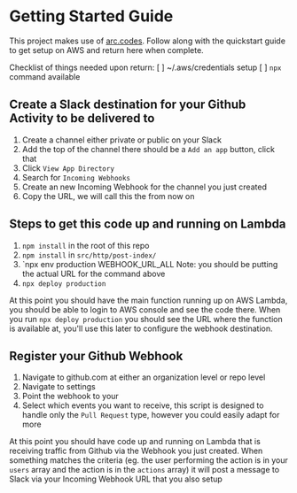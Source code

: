 # Getting Started Guide

This project makes use of [arc.codes](https://arc.codes/quickstart).
Follow along with the quickstart guide to get setup on AWS and return
here when complete.

Checklist of things needed upon return:
[ ] ~/.aws/credentials setup
[ ] `npx` command available

## Create a Slack destination for your Github Activity to be delivered to
1. Create a channel either private or public on your Slack
2. Add the top of the channel there should be a `Add an app` button,
   click that
3. Click `View App Directory`
4. Search for `Incoming Webhooks`
5. Create an new Incoming Webhook for the channel you just created
6. Copy the URL, we will call this the <SLACKURL> from now on

## Steps to get this code up and running on Lambda
1. `npm install` in the root of this repo
2. `npm install` in `src/http/post-index/`
3. `npx env production WEBHOOK_URL_ALL <SLACKURL>
Note: you should be putting the actual URL for the command above
3. `npx deploy production`

At this point you should have the main function running up on AWS
Lambda, you should be able to login to AWS console and see the code
there. When you run `npx deploy production` you should see the URL where
the function is available at, you'll use this later to configure the
webhook destination. <LAMBDAURL>

## Register your Github Webhook
1. Navigate to github.com at either an organization level or repo level
2. Navigate to settings
3. Point the webhook to your <LAMBDAURL>
4. Select which events you want to receive, this script is designed to
   handle only the `Pull Request` type, however you could easily adapt for more

At this point you should have code up and running on Lambda that is
receiving traffic from Github via the Webhook you just created. When
something matches the criteria (eg. the user performing the action is in
your `users` array and the action is in the `actions` array) it will
post a message to Slack via your Incoming Webhook URL that you also
setup

